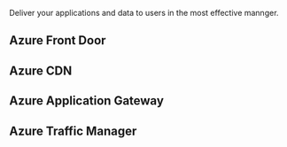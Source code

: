 Deliver your applications and data to users in the most effective mannger. 

## Azure Front Door

## Azure CDN

## Azure Application Gateway

## Azure Traffic Manager
